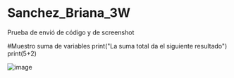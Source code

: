 # Sanchez_Briana_3W
Prueba de envió de código y de screenshot 

#Muestro suma de variables
print("La suma total da el siguiente resultado")
print(5+2)


![image](https://github.com/user-attachments/assets/b3524a0a-39b9-4f1a-8c4a-253991956e62)
